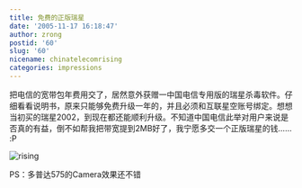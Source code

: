 ```yaml
---
title: 免费的正版瑞星
date: '2005-11-17 16:18:47'
author: zrong
postid: '60'
slug: '60'
nicename: chinatelecomrising
categories: impressions
---
```


把电信的宽带包年费用交了，居然意外获赠一中国电信专用版的瑞星杀毒软件。仔细看看说明书，原来只能够免费升级一年的，并且必须和互联星空账号绑定。想想当初买的瑞星2002，到现在都还能顺利升级。不知道中国电信此举对用户来说是否真的有益，倒不如帮我把带宽提到2MB好了，我宁愿多交一个正版瑞星的钱……
:P

![rising](/uploads/2005/rising.jpg)

PS：多普达575的Camera效果还不错

